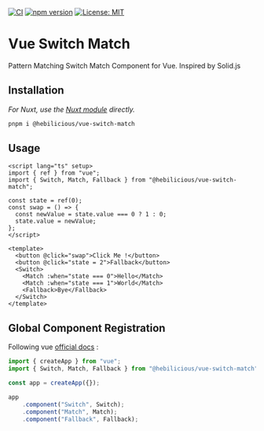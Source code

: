 [![CI](https://github.com/Hebilicious/vue-switch-match/actions/workflows/ci.yaml/badge.svg)](https://github.com/Hebilicious/vue-switch-match/actions/workflows/ci.yaml)
[![npm version](https://badge.fury.io/js/@hebilicious%2Fvue-switch-match.svg)](https://badge.fury.io/js/@hebilicious%2Fvue-switch-match)
[![License: MIT](https://img.shields.io/badge/License-MIT-yellow.svg)](https://opensource.org/licenses/MIT)

# Vue Switch Match

Pattern Matching Switch Match Component for Vue. Inspired by Solid.js

## Installation

_For Nuxt, use the [Nuxt module](https://www.npmjs.com/package/@hebilicious/nuxt-switch-match) directly._

```bash
pnpm i @hebilicious/vue-switch-match
```

## Usage

```vue
<script lang="ts" setup>
import { ref } from "vue";
import { Switch, Match, Fallback } from "@hebilicious/vue-switch-match";

const state = ref(0);
const swap = () => {
  const newValue = state.value === 0 ? 1 : 0;
  state.value = newValue;
};
</script>

<template>
  <button @click="swap">Click Me !</button>
  <button @click="state = 2">Fallback</button>
  <Switch>
    <Match :when="state === 0">Hello</Match>
    <Match :when="state === 1">World</Match>
    <Fallback>Bye</Fallback>
  </Switch>
</template>
```

## Global Component Registration

Following vue [official docs](https://vuejs.org/guide/components/registration) :

```ts
import { createApp } from "vue";
import { Switch, Match, Fallback } from "@hebilicious/vue-switch-match";

const app = createApp({});

app
    .component("Switch", Switch);
    .component("Match", Match);
    .component("Fallback", Fallback);
```
